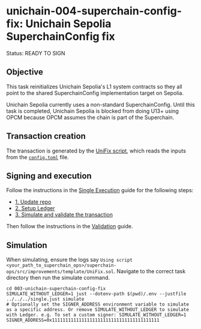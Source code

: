 # unichain-004-superchain-config-fix: Unichain Sepolia SuperchainConfig fix

Status: READY TO SIGN

## Objective

This task reinitializes Unichain Sepolia's L1 system contracts so they all point to the shared SuperchainConfig implementation target on Sepolia.

Unichain Sepolia currently uses a non-standard SuperchainConfig. Until this task is completed, Unichain Sepolia is blocked from doing U13+ using OPCM because OPCM assumes the chain is part of the Superchain.

## Transaction creation

The transaction is generated by the [UniFix script](../../../template/UniFix.sol), which reads the inputs from the [`config.toml`](./config.toml) file.

## Signing and execution

Follow the instructions in the [Single Execution](../../../SINGLE.md) guide for the following steps:

- [1. Update repo](../../../SINGLE.md#1-update-repo)
- [2. Setup Ledger](../../../SINGLE.md#2-setup-ledger)
- [3. Simulate and validate the transaction](../../../SINGLE.md#3-simulate-and-validate-the-transaction)

Then follow the instructions in the [Validation](./VALIDATION.md) guide.

## Simulation

When simulating, ensure the logs say `Using script <your_path_to_superchain_ops>/superchain-ops/src/improvements/template/UniFix.sol`.
Navigate to the correct task directory then run the simulate command.
```
cd 003-unichain-superchain-config-fix
SIMULATE_WITHOUT_LEDGER=1 just --dotenv-path $(pwd)/.env --justfile ../../../single.just simulate
# Optionally set the SIGNER_ADDRESS environment variable to simulate as a specific address. Or remove SIMULATE_WITHOUT_LEDGER to simulate with Ledger. e.g. To set a custom signer: SIMULATE_WITHOUT_LEDGER=1 SIGNER_ADDRESS=0x1111111111111111111111111111111111111111
```
